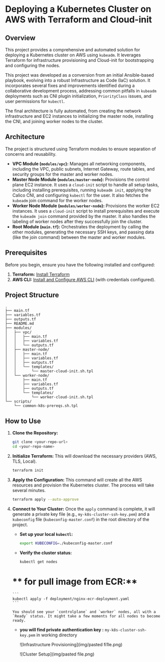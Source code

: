 
# Deploying a Kubernetes Cluster on AWS with Terraform and Cloud-init

## Overview

This project provides a comprehensive and automated solution for deploying a Kubernetes cluster on AWS using `kubeadm`. It leverages Terraform for infrastructure provisioning and Cloud-init for bootstrapping and configuring the nodes.

This project was developed as a conversion from an initial Ansible-based playbook, evolving into a robust Infrastructure as Code (IaC) solution. It incorporates several fixes and improvements identified during a collaborative development process, addressing common pitfalls in `kubeadm` deployments such as CNI plugin initialization, `PriorityClass` issues, and user permissions for `kubectl`.

The final architecture is fully automated, from creating the network infrastructure and EC2 instances to initializing the master node, installing the CNI, and joining worker nodes to the cluster.

## Architecture

The project is structured using Terraform modules to ensure separation of concerns and reusability.

*   **VPC Module (`modules/vpc`):** Manages all networking components, including the VPC, public subnets, Internet Gateway, route tables, and security groups for the master and worker nodes.
*   **Master Node Module (`modules/master-node`):** Provisions the control plane EC2 instance. It uses a `cloud-init` script to handle all setup tasks, including installing prerequisites, running `kubeadm init`, applying the Calico CNI, and configuring `kubectl` for the user. It also fetches the `kubeadm` join command for the worker nodes.
*   **Worker Node Module (`modules/worker-node`):** Provisions the worker EC2 instances. It uses a `cloud-init` script to install prerequisites and execute the `kubeadm join` command provided by the master. It also handles the labeling of worker nodes after they successfully join the cluster.
*   **Root Module (`main.tf`):** Orchestrates the deployment by calling the other modules, generating the necessary SSH keys, and passing data (like the join command) between the master and worker modules.

## Prerequisites

Before you begin, ensure you have the following installed and configured:
1.  **Terraform:** [Install Terraform](https://learn.hashicorp.com/tutorials/terraform/install-cli)
2.  **AWS CLI:** [Install and Configure AWS CLI](https://docs.aws.amazon.com/cli/latest/userguide/cli-chap-configure.html) (with credentials configured).

## Project Structure

```
.
├── main.tf
├── variables.tf
├── outputs.tf
├── README.md
├── modules/
│   ├── vpc/
│   │   ├── main.tf
│   │   ├── variables.tf
│   │   └── outputs.tf
│   ├── master-node/
│   │   ├── main.tf
│   │   ├── variables.tf
│   │   ├── outputs.tf
│   │   └── templates/
│   │       └── master-cloud-init.sh.tpl
│   └── worker-node/
│       ├── main.tf
│       ├── variables.tf
│       ├── outputs.tf
│       └── templates/
│           └── worker-cloud-init.sh.tpl
└── scripts/
    └── common-k8s-prereqs.sh.tpl
```

## How to Use

1.  **Clone the Repository:**
    ```bash
    git clone <your-repo-url>
    cd <your-repo-name>
    ```

2.  **Initialize Terraform:**
    This will download the necessary providers (AWS, TLS, Local).
    ```bash
    terraform init
    ```

3.  **Apply the Configuration:**
    This command will create all the AWS resources and provision the Kubernetes cluster. The process will take several minutes.
    ```bash
    terraform apply --auto-approve
    ```

4.  **Connect to Your Cluster:**
    Once the `apply` command is complete, it will generate a private key file (e.g., `my-k8s-cluster-ssh-key.pem`) and a `kubeconfig` file (`kubeconfig-master.conf`) in the root directory of the project.

    *   **Set up your local `kubectl`:**
        ```bash
        export KUBECONFIG=./kubeconfig-master.conf
        ```
    *   **Verify the cluster status:**
        ```bash
        kubectl get nodes
        ```
    #   ** for pull image from ECR:**
        ```
        kubectl apply -f deployment/nginx-ecr-deployment.yaml
        ```

        You should see your `controlplane` and `worker` nodes, all with a `Ready` status. It might take a few moments for all nodes to become ready.
    *   **you will find private authentication key :**
        `my-k8s-cluster-ssh-key.pem` in working directory
    

        ![Infrastructure Provisioning](img/pasted fi1le.png)

        ![Cluster Setup](img/pasted file.png)
